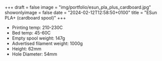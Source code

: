 +++
draft = false
image = "img/portfolio/esun_pla_plus_cardboard.jpg"
showonlyimage = false
date = "2024-02-12T12:58:50+0100"
title = "ESun PLA+ (cardboard spool)"
+++

* Printing temp: 210-230C
* Bed temp: 45-60C
* Empty spool weight: 147g
* Advertised filament weight: 1000g
* Height: 62mm
* Hole Diameter: 54mm
<!--more-->
